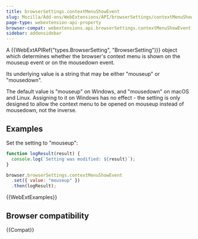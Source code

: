 ```yaml
---
title: browserSettings.contextMenuShowEvent
slug: Mozilla/Add-ons/WebExtensions/API/browserSettings/contextMenuShowEvent
page-type: webextension-api-property
browser-compat: webextensions.api.browserSettings.contextMenuShowEvent
sidebar: addonsidebar
---
```


A {{WebExtAPIRef("types.BrowserSetting", "BrowserSetting")}} object which determines whether the browser's context menu is shown on the mouseup event or on the mousedown event.

Its underlying value is a string that may be either "mouseup" or "mousedown".

The default value is "mouseup" on Windows, and "mousedown" on macOS and Linux. Assigning to it on Windows has no effect - the setting is only designed to allow the context menu to be opened on mouseup instead of mousedown, not the inverse.

## Examples

Set the setting to "mouseup":

```js
function logResult(result) {
  console.log(`Setting was modified: ${result}`);
}

browser.browserSettings.contextMenuShowEvent
  .set({ value: "mouseup" })
  .then(logResult);
```

{{WebExtExamples}}

## Browser compatibility

{{Compat}}

